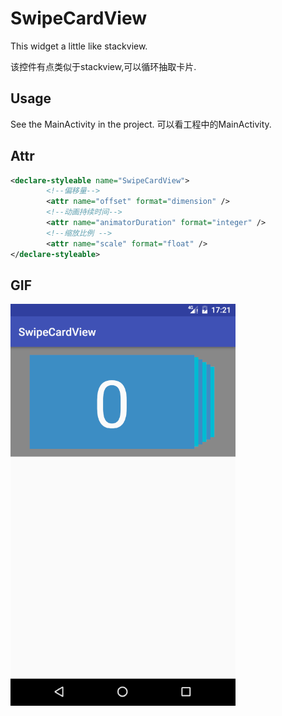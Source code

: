 # SwipeCardView

This widget a little like stackview.

该控件有点类似于stackview,可以循环抽取卡片.

## Usage
See the MainActivity in the project.
可以看工程中的MainActivity.




## Attr

```xml
<declare-styleable name="SwipeCardView">
        <!--偏移量-->
        <attr name="offset" format="dimension" />
        <!--动画持续时间-->
        <attr name="animatorDuration" format="integer" />
        <!--缩放比例 -->
        <attr name="scale" format="float" />
</declare-styleable>
```

## GIF
![Alt Text](https://github.com/X-FAN/resource/blob/master/gif/SwipeCardView.gif)